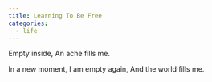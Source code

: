 ```yaml
---
title: Learning To Be Free
categories:
  - life
---
```


Empty inside,
An ache fills me.

In a new moment,
I am empty again,
And the world fills me.
